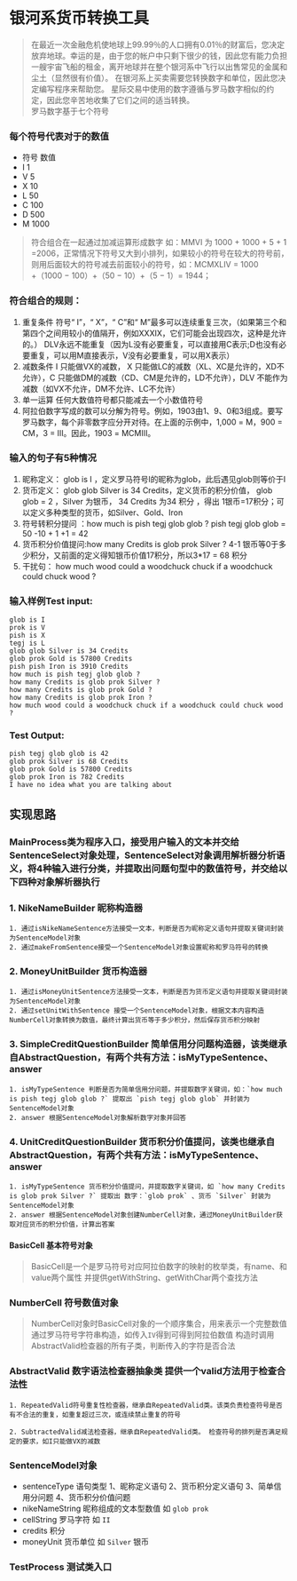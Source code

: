 # 银河系货币转换工具
> 在最近一次金融危机使地球上99.99％的人口拥有0.01％的财富后，您决定放弃地球。幸运的是，由于您的帐户中只剩下很少的钱，因此您有能力负担一艘宇宙飞船的租金，离开地球并在整个银河系中飞行以出售常见的金属和尘土（显然很有价值）。 
 在银河系上买卖需要您转换数字和单位，因此您决定编写程序来帮助您。
 星际交易中使用的数字遵循与罗马数字相似的约定，因此您辛苦地收集了它们之间的适当转换。  
 罗马数字基于七个符号
### 每个符号代表对于的数值
+ 符号     数值
+ I       1
+ V       5
+ X       10
+ L       50
+ C       100
+ D       500
+ M       1000

> 符合组合在一起通过加减运算形成数字 如：MMVI 为 1000 + 1000 + 5 + 1 =2006，正常情况下符号又大到小排列，如果较小的符号在较大的符号前，则用后面较大的符号减去前面较小的符号，如：MCMXLIV = 1000 +（1000 − 100）+（50 − 10）+（5 − 1）= 1944；
### 符合组合的规则：
1. 重复条件 符号“ I”，“ X”，“ C”和“ M”最多可以连续重复三次，（如果第三个和第四个之间用较小的值隔开，例如XXXIX，它们可能会出现四次，这种是允许的。） DLV永远不能重复（因为L没有必要重复，可以直接用C表示;D也没有必要重复，可以用M直接表示，V没有必要重复，可以用X表示）
2. 减数条件 I 只能做VX的减数， X 只能做LC的减数（XL、XC是允许的，XD不允许），C 只能做DM的减数（CD、CM是允许的，LD不允许），DLV 不能作为减数（如VX不允许，DM不允许、LC不允许）
3. 单一运算 任何大数值符号都只能减去一个小数值符号
4. 阿拉伯数字写成的数可以分解为符号。例如，1903由1、9、0和3组成。要写罗马数字，每个非零数字应分开对待。在上面的示例中，1,000 = M，900 = CM，3 = III。因此，1903 = MCMIII。

### 输入的句子有5种情况
1. 昵称定义： glob is I ，定义罗马符号I的昵称为glob，此后遇见glob则等价于I
2. 货币定义： glob glob Silver is 34 Credits，定义货币的积分价值， glob glob = 2 ，Silver 为银币， 34 Credits 为34 积分  ，得出 1银币=17积分；可以定义多种类型的货币，如Silver、Gold、Iron 
3. 符号转积分提问 ：how much is pish tegj glob glob ?  pish tegj glob glob = 50 -10 + 1 +1 = 42 
4. 货币积分价值提问:how many Credits is glob prok Silver ?  4-1 银币等0于多少积分，又前面的定义得知银币价值17积分，所以3*17 = 68 积分
5. 干扰句： how much wood could a woodchuck chuck if a woodchuck could chuck wood ?

### 输入样例Test input:
```
glob is I
prok is V
pish is X
tegj is L
glob glob Silver is 34 Credits
glob prok Gold is 57800 Credits
pish pish Iron is 3910 Credits
how much is pish tegj glob glob ?
how many Credits is glob prok Silver ?
how many Credits is glob prok Gold ?
how many Credits is glob prok Iron ?
how much wood could a woodchuck chuck if a woodchuck could chuck wood ? 
```
### Test Output:
```
pish tegj glob glob is 42
glob prok Silver is 68 Credits
glob prok Gold is 57800 Credits
glob prok Iron is 782 Credits
I have no idea what you are talking about 
```

## 实现思路
### MainProcess类为程序入口，接受用户输入的文本并交给SentenceSelect对象处理，SentenceSelect对象调用解析器分析语义，将4种输入进行分类，并提取出问题句型中的数值符号，并交给以下四种对象解析器执行
### 1. NikeNameBuilder 昵称构造器
    1. 通过isNikeNameSentence方法接受一文本，判断是否为昵称定义语句并提取关键词封装为SentenceModel对象
    2. 通过makeFromSentence接受一个SentenceModel对象设置昵称和罗马符号的转换
    
### 2. MoneyUnitBuilder 货币构造器 
    1. 通过isMoneyUnitSentence方法接受一文本，判断是否为货币定义语句并提取关键词封装为SentenceModel对象
    2. 通过setUnitWithSentence 接受一个SentenceModel对象，根据文本内容构造NumberCell对象转换为数值，最终计算出货币等于多少积分，然后保存货币积分映射
### 3. SimpleCreditQuestionBuilder 简单信用分问题构造器，该类继承自AbstractQuestion，有两个共有方法：isMyTypeSentence、answer
    1. isMyTypeSentence 判断是否为简单信用分问题，并提取数字关键词，如：`how much is pish tegj glob glob ?` 提取出 `pish tegj glob glob` 并封装为SentenceModel对象
    2. answer 根据SentenceModel对象解析数字对象并回答
### 4. UnitCreditQuestionBuilder 货币积分价值提问，该类也继承自AbstractQuestion，有两个共有方法：isMyTypeSentence、answer
    1. isMyTypeSentence 货币积分价值提问，并提取数字关键词，如 `how many Credits is glob prok Silver ?` 提取出 数字：`glob prok` 、货币 `Silver` 封装为SentenceModel对象
    2. answer 根据SentenceModel对象创建NumberCell对象，通过MoneyUnitBuilder获取对应货币的积分价值，计算出答案

#### BasicCell 基本符号对象
> BasicCell是一个是罗马符号对应阿拉伯数字的映射的枚举类，有name、和value两个属性
并提供getWithString、getWithChar两个查找方法
### NumberCell 符号数值对象
>NumberCell对象时BasicCell对象的一个顺序集合，用来表示一个完整数值
通过罗马符号字符串构造，如传入`IV`得到可得到阿拉伯数值
构造时调用AbstractValid检查器的所有子类，判断传入的字符是否合法
### AbstractValid 数字语法检查器抽象类 提供一个valid方法用于检查合法性
    1. RepeatedValid符号重复性检查器，继承自RepeatedValid类。该类负责检查符号是否有不合法的重复，如重复超过三次，或连续禁止重复的符号
    
    2. SubtractedValid减法检查器，继承自RepeatedValid类。 检查符号的排列是否满足规定的要求，如I只能做VX的减数
### SentenceModel对象
+ sentenceType 语句类型 1、昵称定义语句 2、货币积分定义语句 3、简单信用分问题 4、货币积分价值问题
+ nikeNameString 昵称组成的文本型数值 如 `glob prok`
+ cellString 罗马字符 如 `II`
+ credits 积分 
+ moneyUnit 货币单位 如 `Silver` 银币
### TestProcess 测试类入口
